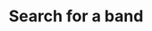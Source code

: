 ---
layout: bands
title: Search for a band
shortTitle: Bands
permalink: /bands/
intro: "Looking for a particular act? Type any name in the box to see if we have a review."
menuTitle: Search Reviews by Band Name
mainMenu: true
---